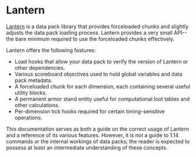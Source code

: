 # Lantern

[Lantern] is a data pack library that provides forceloaded chunks and slightly
adjusts the data pack loading process. Lantern provides a very small API--the
bare minimum required to use the forceloaded chunks effectively.

Lantern offers the following features:

 - Load hooks that allow your data pack to verify the version of Lantern or other dependencies. 
 - Various scoreboard objectives used to hold global variables and data pack metadata.
 - A forceloaded chunk for each dimension, each containing several useful utility blocks.
 - A permanent armor stand entity useful for computational loot tables and other calculations.
 - Per-dimension tick hooks required for certain timing-sensitive operations.

This documentation serves as both a guide on the correct usage of Lantern and a
reference of its various features. However, it is not a guide to 1.14 commands
or the internal workings of data packs; the reader is expected to possess at
least an intermediate understanding of these concepts.

[Lantern]: https://github.com/lanternmc/lantern
